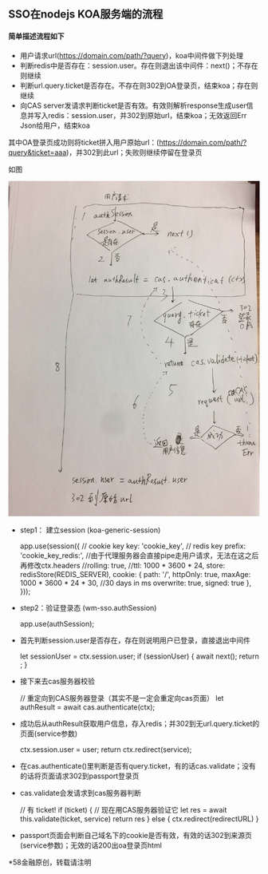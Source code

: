 ## SSO在nodejs KOA服务端的流程

#### 简单描述流程如下

- 用户请求url(https://domain.com/path/?query)，koa中间件做下列处理
- 判断redis中是否存在：session.user。存在则退出该中间件：next()；不存在则继续
- 判断url.query.ticket是否存在。不存在则302到OA登录页，结束koa；存在则继续
- 向CAS server发请求判断ticket是否有效。有效则解析response生成user信息并写入redis：session.user，并302到原始url，结束koa；无效返回Err Json给用户，结束koa

其中OA登录页成功则将ticket拼入用户原始url：(https://domain.com/path/?query&ticket=aaa)，并302到此url；失败则继续停留在登录页



如图

![](https://github.com/jiajianrong/MarkdownPhotos/blob/master/sso/sso.jpg?raw=true)


- step1： 建立session (koa-generic-session)

    app.use(session({
        // cookie key
        key: 'cookie_key',
        // redis key
        prefix: 'cookie_key_redis:',
        //由于代理服务器会直接pipe走用户请求，无法在这之后再修改ctx.headers
        //rolling: true,
        //ttl: 1000 * 3600 * 24,
        store: redisStore(REDIS_SERVER),
        cookie: {
            path: '/',
            httpOnly: true,
            maxAge: 1000 * 3600 * 24 * 30, //30 days in ms
            overwrite: true,
            signed: true
        },
    }));

 

- step2：验证登录态 (wm-sso.authSession)

    app.use(authSession);


- 首先判断session.user是否存在，存在则说明用户已登录，直接退出中间件

    let sessionUser = ctx.session.user;
    if (sessionUser) {
        await next();
        return ;
    }


- 接下来去cas服务器校验

    // 重定向到CAS服务器登录（其实不是一定会重定向cas页面）
    let authResult = await cas.authenticate(ctx);


- 成功后从authResult获取用户信息，存入redis；并302到无url.query.ticket的页面(service参数)

    ctx.session.user = user;
    return ctx.redirect(service);

 
- 在cas.authenticate()里判断是否有query.ticket，有的话cas.validate；没有的话将页面请求302到passport登录页


- cas.validate会发请求到cas服务器判断

    // 有 ticket!
    if (ticket) {
        // 现在用CAS服务器验证它
        let res = await this.validate(ticket, service)
        return res
    } else {
        ctx.redirect(redirectURL)
    }


- passport页面会判断自己域名下的cookie是否有效，有效的话302到来源页(service参数)；无效的话200出oa登录页html




*58金融原创，转载请注明